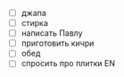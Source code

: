 - [ ] джапа
- [ ] стирка
- [ ] написать Павлу
- [ ] приготовить кичри
- [ ] обед
- [ ] спросить про плитки EN